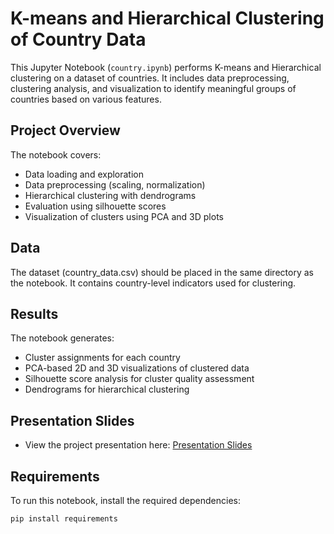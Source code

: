 # K-means and Hierarchical Clustering of Country Data

This Jupyter Notebook (`country.ipynb`) performs K-means and Hierarchical clustering on a dataset of countries. It includes data preprocessing, clustering analysis, and visualization to identify meaningful groups of countries based on various features.

## Project Overview

The notebook covers:
- Data loading and exploration
- Data preprocessing (scaling, normalization)
- Hierarchical clustering with dendrograms
- Evaluation using silhouette scores
- Visualization of clusters using PCA and 3D plots

## Data

The dataset (country_data.csv) should be placed in the same directory as the notebook.
It contains country-level indicators used for clustering.

## Results

The notebook generates:

- Cluster assignments for each country
- PCA-based 2D and 3D visualizations of clustered data
- Silhouette score analysis for cluster quality assessment
- Dendrograms for hierarchical clustering

## Presentation Slides

- View the project presentation here: [Presentation Slides](https://docs.google.com/presentation/d/1kqSzP4jR4UrOXZsSKay9vFsHb9rHyQJVM2P4i_OVAig/edit?usp=sharing)

## Requirements

To run this notebook, install the required dependencies:

```bash
pip install requirements

